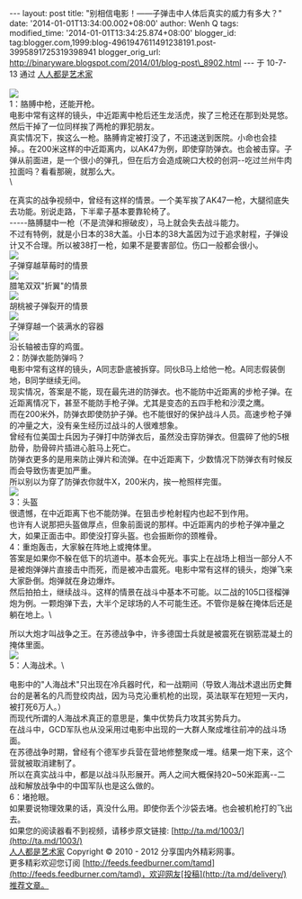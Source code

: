 --- layout: post title: "别相信电影！——子弹击中人体后真实的威力有多大？"
date: '2014-01-01T13:34:00.002+08:00' author: Wenh Q tags:
modified\_time: '2014-01-01T13:34:25.874+08:00' blogger\_id:
tag:blogger.com,1999:blog-4961947611491238191.post-3995891725319398941
blogger\_orig\_url:
http://binaryware.blogspot.com/2014/01/blog-post\_8902.html ---
于 10-7-13 通过 [人人都是艺术家](http://ta.md/) \
\
![](http://dulei.si/files/a1b019019cb8c287aaf4ee5c430b818b.jpg)\
1：胳膊中枪，还能开枪。\
电影中常有这样的镜头，中近距离中枪后还生龙活虎，挨了三枪还在那到处晃悠。然后干掉了一位同样挨了两枪的罪犯朋友。\
真实情况下，挨这么一枪。胳膊肯定被打没了，不迅速送到医院。小命也会挂掉。。在200米这样的中近距离内，以AK47为例，即使穿防弹衣。也会被击穿。子弹从前面进，是一个很小的弹孔，但在后方会造成碗口大校的创洞--吃过兰州牛肉拉面吗？看看那碗，就那么大。\
 \

在真实的战争视频中，曾经有这样的情景。一个美军挨了AK47一枪，大腿彻底失去功能。别说走路，下半辈子基本要靠轮椅了。\
-----胳膊腿中一枪（不是流弹和擦破皮），马上就会失去战斗能力。\
不过有特例，就是小日本的38大盖。小日本的38大盖因为过于追求射程，子弹设计又不合理。所以被38打一枪，如果不是要害部位。伤口一般都会很小。\
![](http://dulei.si/files/cf35982ba332fd16cc151ad5aba2bb5c.jpg)\
子弹穿越草莓时的情景\
![](http://dulei.si/files/2275c89794649de04cfa39f1d3cf8cd8.jpg)\
腊笔双双"折翼"的情景\
![](http://dulei.si/files/d263ca3de8330f8dc1e5113569354a80.jpg)\
胡桃被子弹裂开的情景\
![](http://dulei.si/files/cb8a63805564ce2a68b856e4ab77b0b4.jpg)\
子弹穿越一个装满水的容器\
![](http://dulei.si/files/0b7f447c9a8e1eebf6683a5237746532.jpg)\
沿长轴被击穿的鸡蛋。\
2：防弹衣能防弹吗？\
电影中常有这样的镜头，A同志卧底被拆穿。同伙B马上给他一枪。A同志假装倒地，B同学继续无间。\
现实情况，答案是不能，现在最先进的防弹衣。也不能防中近距离的步枪子弹。在近距离情况下，甚至不能防手枪子弹。尤其是变态的五四手枪和沙漠之鹰。\
而在200米外，防弹衣即使防护子弹。也不能很好的保护战斗人员。高速步枪子弹的冲量之大，没有亲生经历过战斗的人很难想象。\
曾经有位美国士兵因为子弹打中防弹衣后，虽然没击穿防弹衣。但震碎了他的5根肋骨，肋骨碎片插进心脏马上死亡。\
防弹衣更多的是用来防止弹片和流弹。在中近距离下，少数情况下防弹衣有时候反而会导致伤害更加严重。\
所以别以为穿了防弹衣你就牛X，200米内，挨一枪照样完蛋。\
![](http://dulei.si/files/792395047e648a7464cd61a6c6ce5124.jpg)\
3：头盔\
很遗憾，在中近距离下也不能防弹。在狙击步枪射程内也起不到作用。\
也许有人说那把头盔做厚点，但象前面说的那样。中近距离内的步枪子弹冲量之大，如果正面击中。即使没打穿头盔。也会振断你的颈椎骨。\
4：重炮轰击，大家躲在阵地上或掩体里。\
答案是如果你不躲在低下的坑道中。基本会死光。事实上在战场上相当一部分人不是被炮弹弹片直接击中而死，而是被冲击震死。电影中常有这样的镜头，炮弹飞来大家卧倒。炮弹就在身边爆炸。\
然后拍拍土，继续战斗。这样的情景在战斗中基本不可能。以二战的105口径榴弹炮为例。一颗炮弹下去，大半个足球场的人不可能生还。不管你是躲在掩体后还是躺在地上。\

所以大炮才叫战争之王。在苏德战争中，许多德国士兵就是被震死在钢筋混凝土的掩体里面。
　\
![](http://dulei.si/files/1f58f46b57d76a1f5e3ba791c53c2045.jpg)\
5：人海战术。\

电影中的"人海战术"只出现在冷兵器时代，和一战期间（导致人海战术退出历史舞台的是著名的凡而登绞肉战，因为马克沁重机枪的出现，英法联军在短短一天内，被打死6万人。）\
而现代所谓的人海战术真正的意思是，集中优势兵力攻其劣势兵力。\
在战斗中，GCD军队也从没采用过电影中出现的一大群人聚成堆往前冲的战斗场面。\
在苏德战争时期，曾经有个德军步兵营在营地修整聚成一堆。结果一炮下来，这个营就被取消建制了。\
所以在真实战斗中，都是以战斗队形展开。两人之间大概保持20\~50米距离--二战和解放战争中的中国军队也是这么做的。\
6：堵抢眼。\
如果要说物理效果的话，真没什么用。即使你丢个沙袋去堵。也会被机枪打的飞出去。\
如果您的阅读器看不到视频，请移步原文链接:
[http://ta.md/1003/](http://ta.md/1003/) \
[人人都是艺术家](http://ta.md/) Copyright © 2010 - 2012
分享国内外精彩网事。\
更多精彩欢迎您订阅
[http://feeds.feedburner.com/tamd](http://feeds.feedburner.com/tamd)，欢迎网友[投稿](http://ta.md/delivery/)推荐文章。
